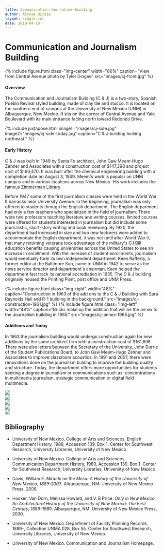 ```yaml
---
title: Communication-Journalism-Building
author: Alyssa Bitsie
layout: single-col
date: 2019-04-10
---
```



# Communication and Journalism Building

{% include figure.html class="img-center" width="80%" caption="View from Central Avenue photo by Tyler Dingee" src="images/cj-front.jpg" %}
#### Overview
The Communication and Journalism Building (C & J) is a two-story, Spanish Pueblo Revival styled building, made of clay tile and stucco. It is located on the southern end of campus at the University of New Mexico (UNM) in Albuquerque, New Mexico. It sits on the corner of Central Avenue and Yale Boulevard with its main entrance facing north toward Redondo Drive. 


{% include juxtapose.html
image1="images/cj-side.jpg"
image2="images/cj-side-today.jpg"
caption="C & J building looking northeast."
%}

#### Early History
C & J was built in 1949 by Santa Fe architect, John Gaw Meem-Hugo Zehner and Associates with a construction cost of $147,398 and project cost of $166,470. It was built after the chemical engineering building with a completion date on August 3, 1949. Meem's work is popular on UNM campus and in various locations across New Mexico. His work includes the famous [Zimmerman Library.](www.https://unm-campus-histories.github.io/spaces/essays/zimmerman.html)

Before 1947 some of the first journalism classes were held in the World War II barracks near University Avenue. In the beginning, journalism was only offered to students through the English department. The English department had only a few teachers who specialized in the field of journalism. There were two professors teaching literature and writing courses, limited courses were offered for students interested in journalism but did include some journalistic, short-story writing and book reviewing. By 1920, the department had increased in size and two new lecturers were added to accommodate the English department, it was not until after World War II, that many returning veterans took advantage of the military's [G.I Bill](https://www.va.gov/education/about-gi-bill-benefits/) education benefits causing universities across the United States to see an increase in enrollment. With the increase of student enrollments, journalism would eventually form its own independent department. Keen Rafferty, a former editor at the Baltimore Sun, came to UNM in 1942 to serve as the news service director and department's chairman. Keen helped the department fast track its national accrediation in 1955. The C & J building originally housed the Printing Plant, post office and UNM Press. 


{% include figure.html class="img-right" width="48%" caption="Construction in 1963 of the add ons to the C & J Building with Sara Raynolds Hall and R-1 building in the background." src="images/cj-construction-1961.jpg" %}
{% include figure.html class="img-left" width="48%" caption="Bricks make up the addition that will be the annex to the Journalism building in 1965." src="images/cj-annex-1965.jpg" %}


#### Additions and Today
In 1963 the journalism building would undergo construction again for new additions by the same architect firm with a construction cost of $161,898. There were also letters between the Secretary of the University, John Durrie of the Student Pubilcations Board, to John Gaw Meem-Hugo Zehner and Associates to improve classroom acoustics. In 1991 and 2007, there were renovations done on the journalism bulding to improve the building quality and structure. Today, the department offers more opportunities for students seeking a degree in journalism or communications such as: concentrations in multimedia journalism, strategic communication or digital field multimedia.  


<div class="carousel">
  <div><img src="{{ site.baseurl }}/essays/images/cj-classroom.jpg"/></div>
  <div><img src="{{ site.baseurl }}/essays/images/cj-letter (1).jpg"/></div>
  <div><img src="{{ site.baseurl }}/essays/images/cj-abqjournal.jpg"/></div>
  <div><img src="{{ site.baseurl }}/essays/images/cj-article.jpg"/></div>
  <div><img src="{{ site.baseurl }}/essays/images/cj-today.jpg"/></div>
</div>



## Bibliography

- University of New Mexico. College of Arts and Sciences, English Department History, 1989, Accession 139, Box 1. Center for Southwest Research, University Libraries, University of New Mexico.

- University of New Mexico. College of Arts and Sciences, Communication Department History, 1989, Accession 139, Box 1. Center for Southwest Research, University Libraries, University of New Mexico.

- Davis, William E. _Miracle on the Mesa: A History of the University of New Mexico, 1889-2003_. Albuquerque, NM: University of New Mexico Press, 2006.

- Hooker, Van Dorn, Melissa Howard, and V. B Price. _Only in New Mexico: An Architectural History of the University of New Mexico: The First Century, 1889-1989_. Albuquerque, NM: University of New Mexico Press, 2000.

- University of New Mexico. Department of Facility Planning Records, 1889-, Collection UNMA 028, Box 55. Center for Southwest Research, University Libraries, University of New Mexico.

- University of New Mexico. Communication and Journalism Homepage. 

